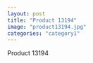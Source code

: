 ```yaml
---
layout: post
title: "Product 13194"
image: "product13194.jpg"
categories: "category1"
---
```

Product 13194

